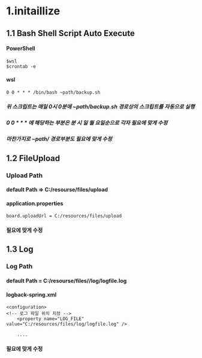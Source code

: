 # 1.initaillize

## 1.1 Bash Shell Script Auto Execute
#### PowerShell
    $wsl
    $crontab -e
#### wsl
    0 0 * * * /bin/bash ~path/backup.sh
##### 위 스크립트는 매일 0시 0분에 ~path/backup.sh 경로상의 스크립트를 자동으로 실행
##### 0 0 * * * 에 해당하는 부분은 분 시 일 월 요일순으로 각자 필요에 맞게 수정 
##### 마찬가지로 ~path/ 경로부분도 필요에 맞게 수정

## 1.2 FileUpload
### Upload Path 
#### default Path => C:/resourse/files/upload
#### application.properties 
    board.uploadUrl = C:/resources/files/upload
#### 필요에 맞게 수정

## 1.3 Log
### Log Path
#### default Path = C:/resourse/files//log/logfile.log
#### logback-spring.xml
    <configuration>
    <!-- 로그 파일 위치 지정 -->
        <property name="LOG_FILE" value="C:/resources/files/log/logfile.log" />

        ....
#### 필요에 맞게 수정
